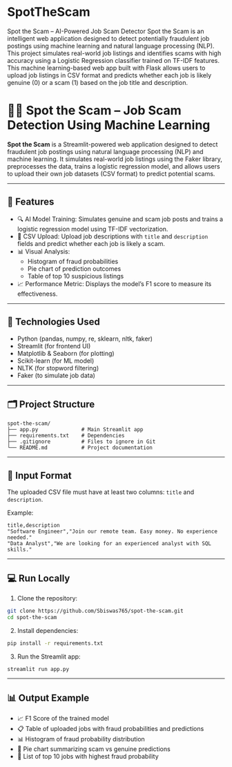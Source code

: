# SpotTheScam
Spot the Scam – AI-Powered Job Scam Detector
Spot the Scam is an intelligent web application designed to detect potentially fraudulent job postings using machine learning and natural language processing (NLP). This project simulates real-world job listings and identifies scams with high accuracy using a Logistic Regression classifier trained on TF-IDF features. This machine learning-based web app built with Flask allows users to upload job listings in CSV format and predicts whether each job is likely genuine (0) or a scam (1) based on the job title and description.

# 🕵️‍♂️ Spot the Scam – Job Scam Detection Using Machine Learning

**Spot the Scam** is a Streamlit-powered web application designed to detect fraudulent job postings using natural language processing (NLP) and machine learning. It simulates real-world job listings using the Faker library, preprocesses the data, trains a logistic regression model, and allows users to upload their own job datasets (CSV format) to predict potential scams.

---

## 🚀 Features

- 🔍 AI Model Training: Simulates genuine and scam job posts and trains a logistic regression model using TF-IDF vectorization.
- 📁 CSV Upload: Upload job descriptions with `title` and `description` fields and predict whether each job is likely a scam.
- 📊 Visual Analysis:
  - Histogram of fraud probabilities
  - Pie chart of prediction outcomes
  - Table of top 10 suspicious listings
- 📈 Performance Metric: Displays the model’s F1 score to measure its effectiveness.

---

## 🧠 Technologies Used

- Python (pandas, numpy, re, sklearn, nltk, faker)
- Streamlit (for frontend UI)
- Matplotlib & Seaborn (for plotting)
- Scikit-learn (for ML model)
- NLTK (for stopword filtering)
- Faker (to simulate job data)

---

## 🗂️ Project Structure

```
spot-the-scam/
├── app.py              # Main Streamlit app
├── requirements.txt    # Dependencies
├── .gitignore          # Files to ignore in Git
└── README.md           # Project documentation
```

---

## 📄 Input Format

The uploaded CSV file must have at least two columns: `title` and `description`.

Example:

```csv
title,description
"Software Engineer","Join our remote team. Easy money. No experience needed."
"Data Analyst","We are looking for an experienced analyst with SQL skills."
```

---

## 💻 Run Locally

1. Clone the repository:
```bash
git clone https://github.com/Sbiswas765/spot-the-scam.git
cd spot-the-scam
```

2. Install dependencies:
```bash
pip install -r requirements.txt
```

3. Run the Streamlit app:
```bash
streamlit run app.py
```

---

## 📊 Output Example

- 📈 F1 Score of the trained model
- 📋 Table of uploaded jobs with fraud probabilities and predictions
- 📊 Histogram of fraud probability distribution
- 🥧 Pie chart summarizing scam vs genuine predictions
- 🚨 List of top 10 jobs with highest fraud probability

